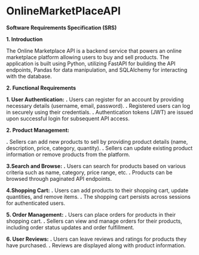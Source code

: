 # OnlineMarketPlaceAPI

**Software Requirements Specification (SRS)**

**1. Introduction**

The Online Marketplace API is a backend service that powers an online marketplace platform allowing users to buy and sell products. The application is built using Python, utilizing FastAPI for building the API endpoints, Pandas for data manipulation, and SQLAlchemy for interacting with the database.


**2. Functional Requirements**

**1. User Authentication:**
**.** Users can register for an account by providing necessary details (username, email, password).
**.** Registered users can log in securely using their credentials.
**.** Authentication tokens (JWT) are issued upon successful login for subsequent API access.


**2. Product Management:**

**.** Sellers can add new products to sell by providing product details (name, description, price, category, quantity).
**.** Sellers can update existing product information or remove products from the platform.

**3.Search and Browse:**
**.** Users can search for products based on various criteria such as name, category, price range, etc.
**.** Products can be browsed through paginated API endpoints.

**4.Shopping Cart:**
**.** Users can add products to their shopping cart, update quantities, and remove items.
**.** The shopping cart persists across sessions for authenticated users.

**5. Order Management:**
**.** Users can place orders for products in their shopping cart.
**.** Sellers can view and manage orders for their products, including order status updates and order fulfillment.

**6. User Reviews:**
**.** Users can leave reviews and ratings for products they have purchased.
**.** Reviews are displayed along with product information.



